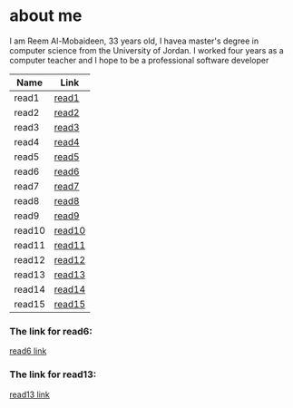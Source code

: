 # about me
I am Reem Al-Mobaideen, 33 years old, I havea master's degree in computer science from the University of Jordan. I worked  four years as a computer teacher and I hope to be a professional software developer                       

Name    | Link                    |
------- | --------------------    | 
read1   | [read1](201/read1.md)   | 
read2   | [read2](201/read2.md)   |  
read3   | [read3](201/read3.md)   |
read4   | [read4](201/read4.md)   |
read5   | [read5](201/read5.md)   |
read6   | [read6](201/read6.md)   |
read7   | [read7](201/read7.md)   |
read8   | [read8](201/read8.md)   |
read9   | [read9](201/read9.md)   |
read10  | [read10](201/read10.md) |
read11  | [read11](201/read11.md) |
read12  | [read12](201/read12.md) |
read13  | [read13](201/read13.md) |
read14  | [read14](201/read14.md) |
read15  | [read15](201/read15.md) |



### The link for read6: 
[read6 link](http://simpleprogrammer.com/2013/07/15/understanding-the-problem-domain-is-the-hardest-part-of-programming)


### The link for read13: 
[read13 link](https://github.com/Reem-mobaideen/reading-notes/commit/72878fdacda396d172bf323c4b53bf776cb279f1)
